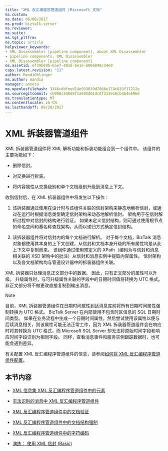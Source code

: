 ```yaml
---
title: "XML 反汇编程序管道组件 |Microsoft 文档"
ms.custom: 
ms.date: 06/08/2017
ms.prod: biztalk-server
ms.reviewer: 
ms.suite: 
ms.tgt_pltfrm: 
ms.topic: article
helpviewer_keywords:
- XML Disassembler [pipeline component], about XML Disassembler
- pipeline components, XML Disassembler
- XML Disassembler [pipeline component]
ms.assetid: ef39b695-6ae7-401d-be1e-b066048c34e9
caps.latest.revision: "11"
author: MandiOhlinger
ms.author: mandia
manager: anneta
ms.openlocfilehash: 3346cdbfeed14e933039d7866e174c833f17212e
ms.sourcegitcommit: cb908c540d8f1a692d01dc8f313e16cb4b4e696d
ms.translationtype: MT
ms.contentlocale: zh-CN
ms.lasthandoff: 09/20/2017
---
```

# <a name="xml-disassembler-pipeline-component"></a>XML 拆装器管道组件
XML 拆装器管道组件将 XML 解析功能和拆装功能组合到一个组件中。 该组件的主要功能如下：  
  
-   删除信封。  
  
-   对交换进行拆装。  
  
-   将内容属性从交换级别和单个文档级别升级到消息上下文。  
  
 收到信封后，在 XML 拆装器组件中将发生以下操作：  
  
1.  该拆装器通过使用在设计时与该组件关联的信封架构来静态地解析信封，或通过在运行时根据消息类型确定信封架构来动态地解析信封。 架构用于在信封解析过程中对信封的结构进行验证。 如果未定义信封结构，则可通过使用根节点的命名空间和基名称查找架构，从而以递归方式确定信封结构。  
  
2.  该拆装器组件将对信封内的每个文档进行解析。 对于每个文档，BizTalk 消息对象都使用其本身的上下文创建，从信封和文档本身升级的所有属性均是从此上下文中复制而来。 该组件通过使用预定义的 XPath（编码为与信封和消息相关联的 XSD 架构中的批注）从信封和消息实例中提取内容属性。 信封架构以及各文档架构均与管道设计器中的拆装器组件关联。  
  
 XML 拆装器只处理消息正文部分中的数据。 因此，只有正文部分的属性可以升级。 升级属性时，与可升级属性关联的字段中的日期时间值将转换为 UTC 格式。 非正文部分将不做更改直接复制到输出消息。  
  
> [!NOTE]
>  目前，XML 拆装器管道组件在日期时间属性到达消息库前将所有日期时间属性强制转换为 UTC 格式。 BizTalk Server 在内部使用不包含时区信息的 SQL 日期时间类型。 如果在业务流程中生成一个日期时间属性，然后尝试使用该属性以便与后续消息相关，则该属性可能无法正常工作，因为 XML 拆装器管道组件会在响应时将其转换为 UTC 格式，而 Microsoft SQL Server 却无法将原始时间字段和响应时间字段识别为相同字段。 同样，查看消息事件和服务实例跟踪数据时，也可能会遇到差异。  
  
 有关配置 XML 反汇编程序管道组件的信息，请参阅[如何将 XML 反汇编程序管道组件配置](../core/how-to-configure-the-xml-disassembler-pipeline-component.md)。  
  
## <a name="in-this-section"></a>本节内容  
  
-   [XML 信息集 XML 反汇编程序管道组件中的元素](../core/xml-information-set-elements-in-the-xml-disassembler-pipeline-component.md)  
  
-   [无法识别的消息中 XML 反汇编程序管道组件](../core/unrecognized-messages-in-the-xml-disassembler-pipeline-component.md)  
  
-   [XML 反汇编程序管道组件中的文档验证](../core/document-validation-in-the-xml-disassembler-pipeline-component.md)  
  
-   [XML 反汇编程序管道组件中的文档结构强制](../core/document-structure-enforcement-in-the-xml-disassembler-pipeline-component.md)  
  
-   [XML 反汇编程序管道组件中的字符编码](../core/character-encoding-in-xml-disassembler-pipeline-component.md)  
  
-   [演练： 使用 XML 信封 (Basic)](../core/walkthrough-using-xml-envelopes-basic.md)